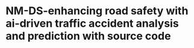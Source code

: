 # NM-DS-enhancing road safety with ai-driven traffic accident analysis and prediction with source code
